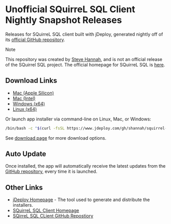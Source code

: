 # Unofficial SQuirreL SQL Client Nightly Snapshot Releases
Releases for SQuirreL SQL client built with jDeploy, generated nightly off of its [official GitHub repository](https://github.com/squirrel-sql-client/squirrel-sql-code).

> [!NOTE]
> This repository was created by [Steve Hannah](https://sjhannah.com), and is not an official release of the SQuirrel SQL project.  The official homepage for SQuirreL SQL is [here](https://squirrel-sql.sourceforge.io/).

## Download Links

* [Mac (Apple Silicon)](https://github.com/shannah/squirrel-sql-releases/releases/download/master/SQuirreL.SQL.Client.Installer-mac-arm64-%40master_25J7.tgz)
* [Mac (Intel)](https://github.com/shannah/squirrel-sql-releases/releases/download/master/SQuirreL.SQL.Client.Installer-mac-x64-%40master_25J7.tgz)
* [Windows (x64)](https://github.com/shannah/squirrel-sql-releases/releases/download/master/SQuirreL.SQL.Client.Installer-win-x64-%40master_25J7.zip)
* [Linux (x64)](https://github.com/shannah/squirrel-sql-releases/releases/download/master/SQuirreL.SQL.Client.Installer-linux-x64-%40master_25J7.gz)

Or launch app installer via command-line on Linux, Mac, or Windows:

```bash
/bin/bash -c "$(curl -fsSL https://www.jdeploy.com/gh/shannah/squirrel-sql-releases/master/install.sh)"
```

See [download page](https://www.jdeploy.com/gh/shannah/squirrel-sql-releases/master) for more download options.


## Auto Update

Once installed, the app will automatically receive the latest updates from the [GitHub repository](https://github.com/squirrel-sql-client/squirrel-sql-code), every time it is launched.

## Other Links

- [jDeploy Homepage](https://github.com/squirrel-sql-client/squirrel-sql-code) - The tool used to generate and distribute the installers.
- [SQuirreL SQL Client Homepage](https://squirrel-sql.sourceforge.io/)
- [SQirreL SQL CLient GitHub Repostiory](https://github.com/squirrel-sql-client/squirrel-sql-code)